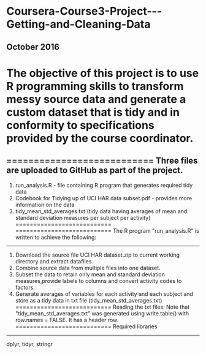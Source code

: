 # Coursera-Course3-Project---Getting-and-Cleaning-Data
October 2016
------------------------------------------------------
The objective of this project is to use R programming skills to transform messy source data and generate a custom dataset that is tidy and in conformity to specifications provided by the course coordinator. 
===========================
===========================
Three files are uploaded to GitHub as part of the project.
---------------------------
1. run_analysis.R - file containing R program that generates required tidy data
2. Codebook for Tidying up of UCI HAR data subset.pdf - provides more information on the data
3. tidy_mean_std_averages.txt (tidy data having averages of mean and standard deviation measures per subject per activity)
=========================== 
===========================
The R program "run_analysis.R" is written to achieve the following:
----------------------------
1. Download the source file UCI HAR dataset.zip to current working directory and extract datafiles.
2. Combine source data from multiple files into one dataset.
3. Subset the data to retain only mean and standard deviation measures,provide labels to columns and convert activity codes to factors.
4. Generate averages of variables for each activity and each subject and store as a tidy data in txt file (tidy_mean_std_averages.txt)
===========================
Reading the txt files:
Note that "tidy_mean_std_averages.txt" was generated using write.table() with row.names = FALSE. It has a header row.
===========================
Required libraries
------------------
dplyr, tidyr, stringr
